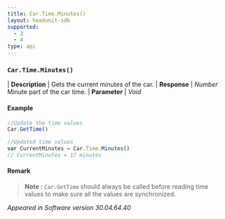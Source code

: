 ```yaml
---
title: Car.Time.Minutes()
layout: headunit-sdk
supported:
  - 3
  - 4
type: api
---
```


### `Car.Time.Minutes()`

| **Description** | Gets the current minutes of the car.
| **Response** | *Number*  Minute part of the car time.
| **Parameter**   | *Void*

#### Example

```javascript
//Update the time values
Car.GetTime()

//Updated time values
var CurrentMinutes = Car.Time.Minutes()
// CurrentMinutes = 17 minutes
```
	
#### Remark

>**Note :** `Car.GetTime` should always be called before reading time values to make sure all the values are synchronized.

*Appeared in Software version 30.04.64.40*